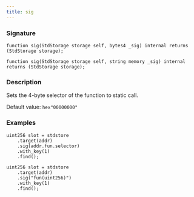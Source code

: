 ```yaml
---
title: sig
---
```


### Signature

```solidity
function sig(StdStorage storage self, bytes4 _sig) internal returns (StdStorage storage);
```

```solidity
function sig(StdStorage storage self, string memory _sig) internal returns (StdStorage storage);
```

### Description

Sets the 4-byte selector of the function to static call.

Default value: `hex"00000000"`

### Examples

```solidity
uint256 slot = stdstore
    .target(addr)
    .sig(addr.fun.selector)
    .with_key(1)
    .find();
```

```solidity
uint256 slot = stdstore
    .target(addr)
    .sig("fun(uint256)")
    .with_key(1)
    .find();
```

